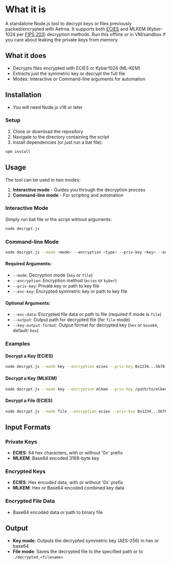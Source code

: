 # What it is

A standalone Node.js tool to decrypt keys or files previously packed/encrypted with Aetrna. It supports both [ECIES](https://cryptobook.nakov.com/asymmetric-key-ciphers/ecies-public-key-encryption) and MLKEM (Kyber-1024 per [FIPS 203](https://nvlpubs.nist.gov/nistpubs/FIPS/NIST.FIPS.203.pdf)) decryption methods. Run this offline or in VM/sandbox if you care about leaking the private keys from memory.

## What it does

- Decrypts files encrypted with ECIES or Kyber1024 (ML-KEM)
- Extracts just the symmetric key or decrypt the full file
- Modes: Interactive or Command-line arguments for automation

## Installation

- You will need Node.js v16 or later

### Setup

1. Clone or download the repository
2. Navigate to the directory containing the script
3. Install dependencies (or just run a bat file):

```bash
npm install
```

## Usage

The tool can be used in two modes:

1. **Interactive mode** - Guides you through the decryption process
2. **Command-line mode** - For scripting and automation

### Interactive Mode

Simply run bat file or the script without arguments:

```bash
node decrypt.js
```

### Command-line Mode

```bash
node decrypt.js --mode <mode> --encryption <type> --priv-key <key> --enc-key <key> [--enc-data <data>] [--output <path>] [--key-output-format <format>]
```

#### Required Arguments:

- `--mode`: Decryption mode (`key` or `file`)
- `--encryption`: Encryption method (`ecies` or `kyber`)
- `--priv-key`: Private key or path to key file
- `--enc-key`: Encrypted symmetric key or path to key file

#### Optional Arguments:

- `--enc-data`: Encrypted file data or path to file (required if mode is `file`)
- `--output`: Output path for decrypted file (for `file` mode)
- `--key-output-format`: Output format for decrypted key (`hex` or `base64`, default: `hex`)

### Examples

#### Decrypt a Key (ECIES)

```bash
node decrypt.js --mode key --encryption ecies --priv-key 0x1234...5678 --enc-key 0xabcd...ef01
```

#### Decrypt a Key (MLKEM)

```bash
node decrypt.js --mode key --encryption mlkem --priv-key /path/to/mlkem_private_key.txt --enc-key /path/to/encrypted_key.bin
```

#### Decrypt a File (ECIES)

```bash
node decrypt.js --mode file --encryption ecies --priv-key 0x1234...5678 --enc-key 0xabcd...ef01 --enc-data /path/to/encrypted_file.bin --output /path/to/output.pdf
```

## Input Formats

### Private Keys

- **ECIES**: 64 hex characters, with or without '0x' prefix
- **MLKEM**: Base64 encoded 3168-byte key

### Encrypted Keys

- **ECIES**: Hex encoded data, with or without '0x' prefix
- **MLKEM**: Hex or Base64 encoded combined key data

### Encrypted File Data

- Base64 encoded data or path to binary file

## Output

- **Key mode**: Outputs the decrypted symmetric key (AES-256) in hex or base64
- **File mode**: Saves the decrypted file to the specified path or to `./decrypted_<filename>`
